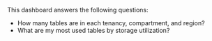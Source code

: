 This dashboard answers the following questions:

- How many tables are in each tenancy, compartment, and region?
- What are my most used tables by storage utilization?
